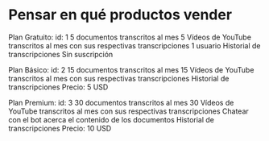 # Pensar en qué productos vender

Plan Gratuito:
id: 1
5 documentos transcritos al mes
5 Vídeos de YouTube transcritos al mes con sus respectivas transcripciones
1 usuario
Historial de transcripciones
Sin suscripción

Plan Básico:
id: 2
15 documentos transcritos al mes
15 Vídeos de YouTube transcritos al mes con sus respectivas transcripciones
Historial de transcripciones
Precio: 5 USD

Plan Premium:
id: 3
30 documentos transcritos al mes
30 Vídeos de YouTube transcritos al mes con sus respectivas transcripciones
Chatear con el bot acerca el contenido de los documentos
Historial de transcripciones
Precio: 10 USD
